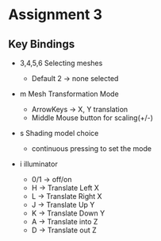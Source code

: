 # Assignment 3

## Key Bindings

- 3,4,5,6 Selecting meshes

  - Default 2 -> none selected
- m Mesh Transformation Mode

  - ArrowKeys -> X, Y translation
  - Middle Mouse button for scaling(+/-)
- s Shading model choice
  - continuous pressing to set the mode
- i illuminator 
  - 0/1 -> off/on
  - H -> Translate Left X
  - L -> Translate Right X
  - J -> Translate Up Y
  - K -> Translate Down Y
  - A -> Translate into Z
  - D -> Translate out Z